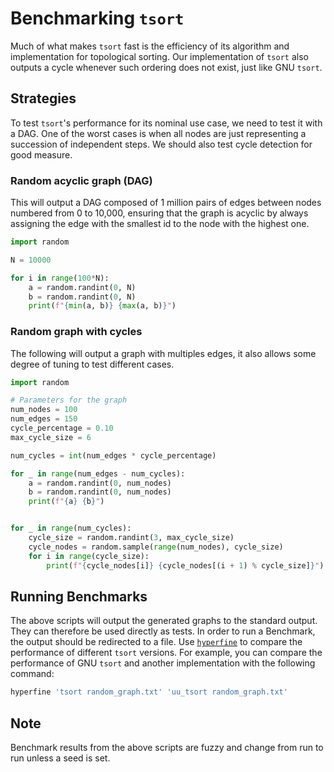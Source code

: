 # Benchmarking `tsort`
<!-- spell-checker:ignore (words) randint tsort DAG uu_tsort GNU  -->
Much of what makes `tsort` fast is the efficiency of its algorithm and implementation for topological sorting. 
Our implementation of `tsort` also outputs a cycle whenever such ordering does not exist, just like GNU  `tsort`. 

## Strategies

To test `tsort`'s performance for its nominal use case, we need to test it with a DAG. One of the worst cases is when all nodes are just representing a succession of independent steps. 
We should also test cycle detection for good measure. 

### Random acyclic graph (DAG)

This will output a DAG composed of 1 million pairs of edges between nodes numbered from 0 to 10,000, ensuring that the graph is acyclic by always assigning the edge with the smallest id to the node with the highest one.

```python
import random

N = 10000

for i in range(100*N):
    a = random.randint(0, N)
    b = random.randint(0, N)
    print(f"{min(a, b)} {max(a, b)}")
```

### Random graph with cycles

The following will output a graph with multiples edges, it also allows some degree of tuning to test different cases. 

```python
import random

# Parameters for the graph
num_nodes = 100  
num_edges = 150  
cycle_percentage = 0.10  
max_cycle_size = 6  

num_cycles = int(num_edges * cycle_percentage)

for _ in range(num_edges - num_cycles):
    a = random.randint(0, num_nodes)
    b = random.randint(0, num_nodes)
    print(f"{a} {b}")


for _ in range(num_cycles):
    cycle_size = random.randint(3, max_cycle_size)
    cycle_nodes = random.sample(range(num_nodes), cycle_size)
    for i in range(cycle_size):
        print(f"{cycle_nodes[i]} {cycle_nodes[(i + 1) % cycle_size]}")
```

## Running Benchmarks
The above scripts will output the generated graphs to the standard output. They can therefore be used directly as tests. In order to run a Benchmark, the output should be redirected to a file. 
Use [`hyperfine`](https://github.com/sharkdp/hyperfine) to compare the performance of different `tsort` versions. For example, you can compare the performance of GNU `tsort` and another implementation with the following command:

```sh
hyperfine 'tsort random_graph.txt' 'uu_tsort random_graph.txt'
```

## Note

Benchmark results from the above scripts are fuzzy and change from run to run unless a seed is set.
